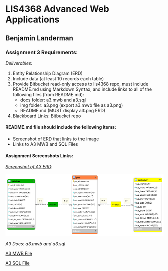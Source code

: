 # LIS4368 Advanced Web Applications

## Benjamin Landerman

### Assignment 3 Requirements:

*Deliverables:*

1. Entity Relationship Diagram (ERD)
2. Include data (at least 10 records each table)
3. Provide Bitbucket read-only access to lis4368 repo, must include README.md using Markdown Syntax, and include links to all of the following files (from README.md):
    - docs folder: a3.mwb and a3.sql
    - img folder: a3.png (export a3.mwb file as a3.png)
    - README.md (MUST display a3.png ERD)
4. Blackboard Links: Bitbucket repo

#### README.md file should include the following items:

* Screenshot of ERD that links to the image
* Links to A3 MWB and SQL Files

#### Assignment Screenshots Links:

*[Screenshot of A3 ERD](img/a3.png "A3 img")*:

![A3 ERD Screenshot](img/a3.png)


*A3 Docs: a3.mwb and a3.sql*

[A3 MWB File](docs/a3.mwb "Link to A3 MWB")

[A3 SQL File](docs/a3.sql "Link to A3 SQL")